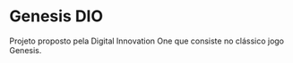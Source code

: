 # Genesis DIO

Projeto proposto pela Digital Innovation One que consiste no clássico jogo Genesis.



